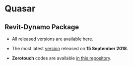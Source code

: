 # Quasar
## Revit-Dynamo Package

- All released versions are available here.

- The most latest [version](https://github.com/mgjean/quasar/tree/master/Quasar%20v0.1.2) released on __15 September 2018__.

- __Zerotouch__ codes are available [in this repository](https://github.com/mgjean/quasar.twotouch).


